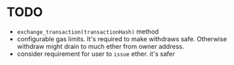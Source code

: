 # TODO

- `exchange_transaction(transactionHash)` method
- configurable gas limits. It's required to make withdraws safe. Otherwise withdraw might drain to much ether from owner address.
- consider requirement for user to `issue` ether. it's safer